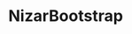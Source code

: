 # NizarBootstrap
  <!-- here there is no bootstrap style -->
  <div class="NizarBootstrap>
              <!-- here there is bootstrap style -->
  </div>
  <!-- here there is no bootstrap style -->
    
Isolating Bootstrap from other components in frameworks to avoid Bootstrap css conflict

            
